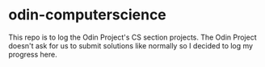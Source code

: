 # odin-computerscience
This repo is to log the Odin Project's CS section projects. The Odin Project doesn't ask for us to submit solutions like normally so I decided to log my progress here.
